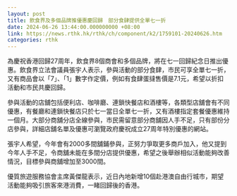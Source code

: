 ```yaml
---
layout: post
title: 飲食界及多個品牌推優惠慶回歸　部分食肆提供全單七一折
date: 2024-06-26 13:44:00.000000000 +08:00
link: https://news.rthk.hk/rthk/ch/component/k2/1759101-20240626.htm
categories: rthk
---
```


為慶祝香港回歸27周年，飲食界8個商會和多個品牌，將在七一回歸紀念日推出優惠。飲食界立法會議員張宇人表示，參與活動的部分食肆，市民可享全單七一折，又有商品會以「7」、「1」數字作定價，例如有食肆蛋撻售價是7.1元，希望以折扣活動和市民共慶回歸。

參與活動的店舖包括便利店、咖啡廳、連鎖快餐店和酒樓等，各類型店舖會有不同優惠，有餐廳和連鎖快餐店只於七一當日全單七一折，又有酒樓指定套餐優惠維持一個月。大部分商舖分店全線參與，市民需留意部分商舖因人手不足，只有部份分店參與，詳細店舖名單及優惠可瀏覽政府慶祝成立27周年特別優惠的網站。

張宇人希望，今年會有2000多間舖鋪參與，正努力爭取更多商戶加入，他又提到今年人手不足，令商舖未能在多間分店提供優惠，希望之後舉辦相似活動能夠改善情況，目標參與商舖增加至3000間。

優質旅遊服務協會主席黃傑龍表示，近日內地新增10個赴港澳自由行城市，期望活動能夠吸引旅客來港消費，一睹回歸後的香港。
